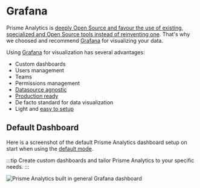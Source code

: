 # Grafana

Prisme Analytics is [deeply Open Source and favour the use of existing, specialized and Open Source tools instead of reinventing one](../07-philosophy.md).
That's why we choosed and recommend [Grafana](https://grafana.com) for visualizing
your data.

Using [Grafana](https://grafana.com) for visualization has several advantages:
* Custom dashboards
* Users management
* Teams
* Permissions management
* [Datasource agnostic](https://grafana.com/docs/grafana/latest/datasources/)
* [Production ready](https://grafana.com/story-of-grafana/)
* De facto standard for data visualization
* Light and [easy to setup](../05-guides/01-setup-grafana.md)

## Default Dashboard

Here is a screenshot of the default Prisme Analytics dashboard setup on start when
using the [default mode](../02-set-up/01-configuration/01-configure-server/02-default-mode.md).

:::tip
Create custom dashboards and tailor Prisme Analytics to your specific needs.
:::

![Prisme Analytics built in general Grafana dashboard](/img/builtin-dashboard.jpg)
